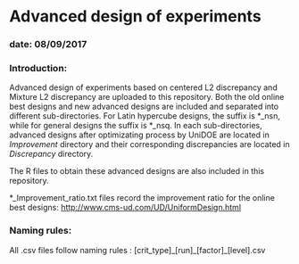 # Advanced design of experiments
### date: 08/09/2017
### Introduction:

Advanced design of experiments based on centered L2 discrepancy and Mixture L2 discrepancy are uploaded to this repository. Both the old online best designs and new advanced designs are included and separated into different sub-directories. For Latin hypercube designs, the suffix is *_nsn, while for general designs the suffix is *_nsq. In each sub-directories, advanced designs after optimizating process by UniDOE are located in $Improvement$ directory and their corresponding discrepancies are located in $Discrepancy$ directory.

The R files to obtain these advanced designs are also included in this repository.  

*_Improvement_ratio.txt files record the improvement ratio for the online best designs: http://www.cms-ud.com/UD/UniformDesign.html 

### Naming rules:

All .csv files follow naming rules : [crit_type]\_[run]\_[factor]\_[level].csv 
